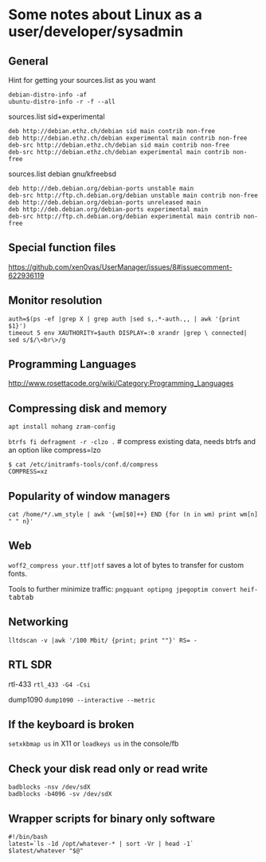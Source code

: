 # Some notes about Linux as a user/developer/sysadmin

## General

Hint for getting your sources.list as you want
```
debian-distro-info -af
ubuntu-distro-info -r -f --all
```

sources.list sid+experimental
```
deb http://debian.ethz.ch/debian sid main contrib non-free
deb http://debian.ethz.ch/debian experimental main contrib non-free
deb-src http://debian.ethz.ch/debian sid main contrib non-free
deb-src http://debian.ethz.ch/debian experimental main contrib non-free
```

sources.list debian gnu/kfreebsd
```
deb http://deb.debian.org/debian-ports unstable main
deb-src http://ftp.ch.debian.org/debian unstable main contrib non-free
deb http://deb.debian.org/debian-ports unreleased main
deb http://deb.debian.org/debian-ports experimental main
deb-src http://ftp.ch.debian.org/debian experimental main contrib non-free
```

## Special function files

https://github.com/xen0vas/UserManager/issues/8#issuecomment-622936119

## Monitor resolution

```
auth=$(ps -ef |grep X | grep auth |sed s,.*-auth.,, | awk '{print $1}')
timeout 5 env XAUTHORITY=$auth DISPLAY=:0 xrandr |grep \ connected| sed s/$/\<br\>/g
```

## Programming Languages

http://www.rosettacode.org/wiki/Category:Programming_Languages

## Compressing disk and memory

`apt install nohang zram-config`

`btrfs fi defragment -r -clzo .`   # compress existing data, needs btrfs and an option like compress=lzo

```
$ cat /etc/initramfs-tools/conf.d/compress 
COMPRESS=xz
```

## Popularity of window managers

`cat /home/*/.wm_style | awk '{wm[$0]++} END {for (n in wm) print wm[n] " " n}'`

## Web

`woff2_compress your.ttf|otf` saves a lot of bytes to transfer for custom fonts.

Tools to further minimize traffic: `pngquant optipng jpegoptim convert heif-`<kbd>tab</kbd><kbd>tab</kbd>

## Networking

`lltdscan -v |awk '/100 Mbit/ {print; print ""}' RS= -`

## RTL SDR

rtl-433
`rtl_433 -G4 -Csi`

dump1090
`dump1090 --interactive --metric`

## If the keyboard is broken

`setxkbmap us` in X11 or `loadkeys us` in the console/fb

## Check your disk read only or read write

```
badblocks -nsv /dev/sdX
badblocks -b4096 -sv /dev/sdX
```

## Wrapper scripts for binary only software

```
#!/bin/bash
latest=`ls -1d /opt/whatever-* | sort -Vr | head -1`
$latest/whatever "$@"
```

